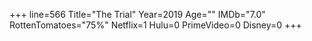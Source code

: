+++
line=566
Title="The Trial"
Year=2019
Age=""
IMDb="7.0"
RottenTomatoes="75%"
Netflix=1
Hulu=0
PrimeVideo=0
Disney=0
+++


